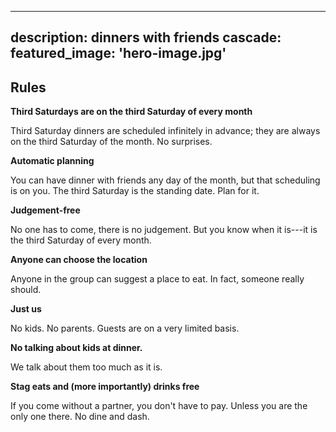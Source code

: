 
---
description: dinners with friends
cascade:
   featured_image: 'hero-image.jpg'
---


**Rules**
---
**Third Saturdays are on the third Saturday of every month**

Third Saturday dinners are scheduled infinitely in advance; they are always on the third Saturday of the month.  No surprises.

**Automatic planning**

You can have dinner with friends any day of the month, but that scheduling is on you.  The third Saturday is the standing date.  Plan for it.

**Judgement-free**

No one has to come, there is no judgement.  But you know when it is---it is the third Saturday of every month.

**Anyone can choose the location**

Anyone in the group can suggest a place to eat.  In fact, someone really should.

**Just us**

No kids.  No parents.  Guests are on a very limited basis.

**No talking about kids at dinner.**

We talk about them too much as it is.

**Stag eats and (more importantly) drinks free**

If you come without a partner, you don't have to pay.  Unless you are the only one there.  No dine and dash.
